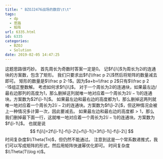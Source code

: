 ```yaml
---
title: " BZOJ2476战场的数目\t\t"
tags:
  - dp
  - 思路
  - 矩阵
url: 6335.html
id: 6335
categories:
  - BZOJ
  - Solution
date: 2019-02-05 14:47:25
---
```


这题思路很巧妙。 首先周长为奇数时答案一定是$0​$。 记$f\[i\]$为周长为$2i$的连通块的方案数，包含了矩形。 我们只要求出$f\[\\frac p 2\]$然后将矩阵的数量减去即可。 矩形的数量是$\\frac p 2-1$。因为$a+b=\\frac p 2$只有$\\frac p 2 -1$组正整数解。 考虑如何求$f\[i\]$。 对于一个周长为$2i$的连通块，如果最左边/最右边那列的高度为$1$，那么删掉这列就唯一地对应着一个周长为$2(i-1)$的连通块。方案数为$2f\[i-1\]$。 如果最左边和最右边的高度都为$1$，那么删掉这两列就唯一地对应着一个周长为$2(i-2)$的连通块。方案数为$f\[i-2\]$，但这种情况会被上一种情况多计算一次，因此要减去。 如果最左边和最右边的高度都$>1$，那么我们删掉最下面一行，这就唯一地对应着一个周长为$2(i-1)$的连通块。方案数为$f\[i-1\]$。 也就是说 $$ f\[i\]=2f\[i-1\]-f\[i-2\]+f\[i-1\]=3f\[i-1\]-f\[i-2\] $$ 时间复杂度$\\Theta(Tn)$，但仍然不能通过。 注意到这是一个常系数递推式，我们可以写成矩阵的形式，然后用矩阵快速幂优化即可。 时间复杂度$\\Theta(T\\log n)$。